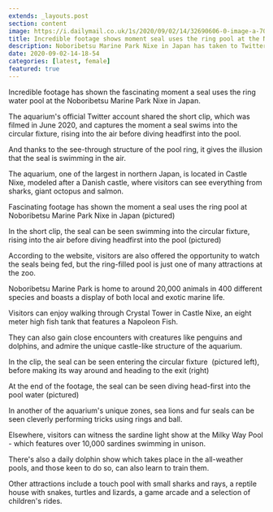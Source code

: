 ```yaml
---
extends: _layouts.post
section: content
image: https://i.dailymail.co.uk/1s/2020/09/02/14/32690606-0-image-a-70_1599052111246.jpg 
title: Incredible footage shows moment seal uses the ring pool at the Noboribetsu Marine Park Nixe in Japan 
description: Noboribetsu Marine Park Nixe in Japan has taken to Twitter to share incredible footage of a seal using the ring pool. The clip shows the marine mammal swimming into the circular fixture. 
date: 2020-09-02-14-18-54 
categories: [latest, female] 
featured: true 
--- 
```

Incredible footage has shown the fascinating moment a seal uses the ring water pool at the Noboribetsu Marine Park Nixe in Japan.  

The aquarium's official Twitter account shared the short clip, which was filmed in June 2020, and captures the moment a seal swims into the circular fixture, rising into the air before diving headfirst into the pool. 

And thanks to the see-through structure of the pool ring, it gives the illusion that the seal is swimming in the air.  

The aquarium, one of the largest in northern Japan, is located in Castle Nixe, modeled after a Danish castle, where visitors can see everything from sharks, giant octopus and salmon. 

Fascinating footage has shown the moment a seal uses the ring pool at Noboribetsu Marine Park Nixe in Japan (pictured)

In the short clip, the seal can be seen swimming into the circular fixture, rising into the air before diving headfirst into the pool (pictured)

According to the website, visitors are also offered the opportunity to watch the seals being fed, but the ring-filled pool is just one of many attractions at the zoo.

Noboribetsu Marine Park is home to around 20,000 animals in 400 different species and boasts a display of both local and exotic marine life. 

Visitors can enjoy walking through Crystal Tower in Castle Nixe, an eight meter high fish tank that features a Napoleon Fish.  

They can also gain close encounters with creatures like penguins and dolphins, and admire the unique castle-like structure of the aquarium. 

In the clip, the seal can be seen entering the circular fixture  (pictured left), before making its way around and heading to the exit (right)

At the end of the footage, the seal can be seen diving head-first into the pool water (pictured)

In another of the aquarium's unique zones, sea lions and fur seals can be seen cleverly performing tricks using rings and ball.

Elsewhere, visitors can witness the sardine light show at the Milky Way Pool - which features over 10,000 sardines swimming in unison.

There's also a daily dolphin show which takes place in the all-weather pools, and those keen to do so, can also learn to train them.

Other attractions include a touch pool with small sharks and rays, a reptile house with snakes, turtles and lizards, a game arcade and a selection of children's rides. 

